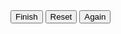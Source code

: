 

<html>
<head>
	<meta charset="utf-8">
	<meta name="viewport" content="width=device-width,user-scalable=no" />
	<title>SUDUKO</title>
	<link rel="Stylesheet" type="text/css" href="soduku.css" />
</head>
<body>
	<div class = "btn-group">
		<button onclick = "sd.checkRes();">Finish</button>
		<button onclick = "sd.reset();">Reset</button>
		<button onclick = "sd.again();">Again</button>
	</div>
	<script src="http://apps.bdimg.com/libs/jquery/1.8.1/jquery.min.js"></script>
	<script src="soduku.js"></script>
	<script>
		var sd = new SD;
		sd.init(30);
	</script>
</body>
</html>
